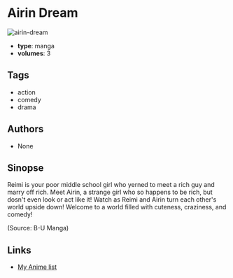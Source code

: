 # Airin Dream

![airin-dream](https://cdn.myanimelist.net/images/manga/3/9643.jpg)

-   **type**: manga
-   **volumes**: 3

## Tags

-   action
-   comedy
-   drama

## Authors

-   None

## Sinopse

Reimi is your poor middle school girl who yerned to meet a rich guy and marry off rich. Meet Airin, a strange girl who so happens to be rich, but dosn't even look or act like it! Watch as Reimi and Airin turn each other's world upside down! Welcome to a world filled with cuteness, craziness, and comedy!

(Source: B-U Manga)

## Links

-   [My Anime list](https://myanimelist.net/manga/7178/Airin_Dream)
